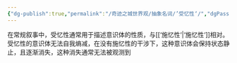 ```yaml
---
{"dg-publish":true,"permalink":"/奇迹之城世界观/抽象名词/’受忆性‘/","dgPassFrontmatter":true}
---
```


在常规叙事中，受忆性通常用于描述意识体的性质，与[[‘施忆性‘\|‘施忆性‘]]相对。
受忆性的意识体无法自我熵减，在没有施忆性的干涉下，这种意识体会保持状态静止，且逐渐消失，这种消失通常无法被观测到